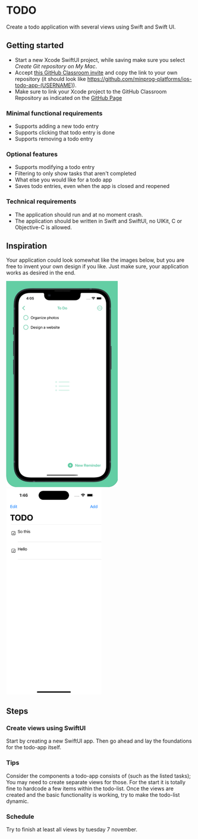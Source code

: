 # TODO

Create a todo application with several views using Swift and Swift UI. 
 

## Getting started

- Start a new Xcode SwiftUI project, while saving make sure you select _Create Git repository on My Mac_.
- Accept [this GitHub Classroom invite](https://classroom.github.com/a/CPtSIJ_B) and copy the link to your own repository (it should look like https://github.com/minprog-platforms/ios-todo-app-(USERNAME)).
- Make sure to link your Xcode project to the GitHub Classroom Repository as indicated on the [GitHub Page](/ios/30github/index.md)


### Minimal functional requirements

- Supports adding a new todo entry
- Supports clicking that todo entry is done
- Supports removing a todo entry

### Optional features

- Supports modifying a todo entry
- Filtering to only show tasks that aren't completed
- What else you would like for a todo app
- Saves todo entries, even when the app is closed and reopened

### Technical requirements

* The application should run and at no moment crash.
* The application should be written in Swift and SwiftUI, no UIKit, C or Objective-C is allowed.

## Inspiration

Your application could look somewhat like the images below, but you are free to invent your own design if you like. Just make sure, your application works as desired in the end.

<p display="inline-block">
<img src="IMG_0459.jpg" alt="ToDo app1" width="300"/>
<img src="todoInspiration.png" alt="ToDo app2" width="255.5"/>
</p>
<!-- | To Do Apps                          |                                     |
| ----------------------------------- | ----------------------------------- |
| ![App2](IMG_0459.jpg)               | ![App1](todoInspiration.png)        | -->


## Steps

### Create views using SwiftUI
Start by creating a new SwiftUI app. Then go ahead and lay the foundations for the todo-app itself. 

### Tips
Consider the components a todo-app consists of (such as the listed tasks); You may need to create separate views for those. For the start it is totally fine to hardcode a few items within the todo-list. Once the views are created and the basic functionality is working, try to make the todo-list dynamic. 


### Schedule
Try to finish at least all views by tuesday 7 november.